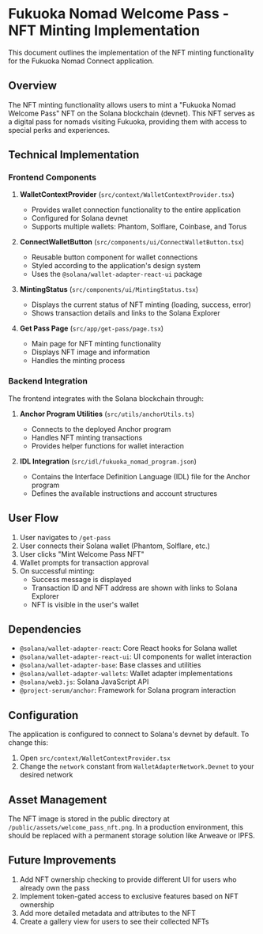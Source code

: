 # Fukuoka Nomad Welcome Pass - NFT Minting Implementation

This document outlines the implementation of the NFT minting functionality for the Fukuoka Nomad Connect application.

## Overview

The NFT minting functionality allows users to mint a "Fukuoka Nomad Welcome Pass" NFT on the Solana blockchain (devnet). This NFT serves as a digital pass for nomads visiting Fukuoka, providing them with access to special perks and experiences.

## Technical Implementation

### Frontend Components

1. **WalletContextProvider** (`src/context/WalletContextProvider.tsx`)
   - Provides wallet connection functionality to the entire application
   - Configured for Solana devnet
   - Supports multiple wallets: Phantom, Solflare, Coinbase, and Torus

2. **ConnectWalletButton** (`src/components/ui/ConnectWalletButton.tsx`)
   - Reusable button component for wallet connections
   - Styled according to the application's design system
   - Uses the `@solana/wallet-adapter-react-ui` package

3. **MintingStatus** (`src/components/ui/MintingStatus.tsx`)
   - Displays the current status of NFT minting (loading, success, error)
   - Shows transaction details and links to the Solana Explorer

4. **Get Pass Page** (`src/app/get-pass/page.tsx`)
   - Main page for NFT minting functionality
   - Displays NFT image and information
   - Handles the minting process

### Backend Integration

The frontend integrates with the Solana blockchain through:

1. **Anchor Program Utilities** (`src/utils/anchorUtils.ts`)
   - Connects to the deployed Anchor program
   - Handles NFT minting transactions
   - Provides helper functions for wallet interaction

2. **IDL Integration** (`src/idl/fukuoka_nomad_program.json`)
   - Contains the Interface Definition Language (IDL) file for the Anchor program
   - Defines the available instructions and account structures

## User Flow

1. User navigates to `/get-pass`
2. User connects their Solana wallet (Phantom, Solflare, etc.)
3. User clicks "Mint Welcome Pass NFT"
4. Wallet prompts for transaction approval
5. On successful minting:
   - Success message is displayed
   - Transaction ID and NFT address are shown with links to Solana Explorer
   - NFT is visible in the user's wallet

## Dependencies

- `@solana/wallet-adapter-react`: Core React hooks for Solana wallet
- `@solana/wallet-adapter-react-ui`: UI components for wallet interaction
- `@solana/wallet-adapter-base`: Base classes and utilities
- `@solana/wallet-adapter-wallets`: Wallet adapter implementations
- `@solana/web3.js`: Solana JavaScript API
- `@project-serum/anchor`: Framework for Solana program interaction

## Configuration

The application is configured to connect to Solana's devnet by default. To change this:

1. Open `src/context/WalletContextProvider.tsx`
2. Change the `network` constant from `WalletAdapterNetwork.Devnet` to your desired network

## Asset Management

The NFT image is stored in the public directory at `/public/assets/welcome_pass_nft.png`. In a production environment, this should be replaced with a permanent storage solution like Arweave or IPFS.

## Future Improvements

1. Add NFT ownership checking to provide different UI for users who already own the pass
2. Implement token-gated access to exclusive features based on NFT ownership
3. Add more detailed metadata and attributes to the NFT
4. Create a gallery view for users to see their collected NFTs